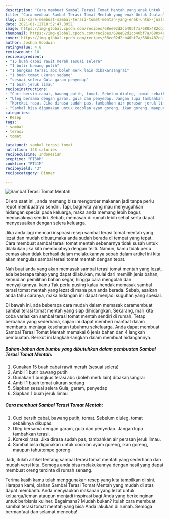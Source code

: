 ```yaml
---
description: "Cara membuat Sambal Terasi Tomat Mentah yang enak Untuk Jualan"
title: "Cara membuat Sambal Terasi Tomat Mentah yang enak Untuk Jualan"
slug: 115-cara-membuat-sambal-terasi-tomat-mentah-yang-enak-untuk-jualan
date: 2021-01-12T18:52:47.395Z
image: https://img-global.cpcdn.com/recipes/68ee02d2cb40bf7a/680x482cq70/sambal-terasi-tomat-mentah-foto-resep-utama.jpg
thumbnail: https://img-global.cpcdn.com/recipes/68ee02d2cb40bf7a/680x482cq70/sambal-terasi-tomat-mentah-foto-resep-utama.jpg
cover: https://img-global.cpcdn.com/recipes/68ee02d2cb40bf7a/680x482cq70/sambal-terasi-tomat-mentah-foto-resep-utama.jpg
author: Joshua Goodwin
ratingvalue: 4.8
reviewcount: 10
recipeingredient:
- "15 buah cabai rawit merah sesuai selera"
- "1 butir bawang putih"
- "1 bungkus terasi abc boleh merk lain dibakarsangrai"
- "1 buah tomat ukuran sedang"
- "sesuai selera Gula garam penyedap"
- "1 buah jeruk limau"
recipeinstructions:
- "Cuci bersih cabai, bawang putih, tomat. Sebelum diuleg, tomat sebaiknya dikupas."
- "Uleg bersama dengan garam, gula dan penyedap. Jangan lupa tambahkan terasi."
- "Koreksi rasa. Jika dirasa sudah pas, tambahkan air perasan jeruk limau."
- "Sambal bisa digunakan untuk cocolan ayam goreng, ikan goreng, maupun tahu/tempe goreng."
categories:
- Resep
tags:
- sambal
- terasi
- tomat

katakunci: sambal terasi tomat 
nutrition: 148 calories
recipecuisine: Indonesian
preptime: "PT30M"
cooktime: "PT41M"
recipeyield: "3"
recipecategory: Dinner

---
```



![Sambal Terasi Tomat Mentah](https://img-global.cpcdn.com/recipes/68ee02d2cb40bf7a/680x482cq70/sambal-terasi-tomat-mentah-foto-resep-utama.jpg)

Di era  saat ini , anda memang bisa mengorder makanan jadi tanpa perlu repot membuatnya sendiri. Tapi, bagi kita yang mau menyuguhkan hidangan special pada keluarga, maka anda memang lebih bagus memasaknya sendiri. Sebab, memasak di rumah lebih sehat serta dapat menyesuaikan dengan selera keluarga.

Jika anda lagi mencari inspirasi resep sambal terasi tomat mentah yang lezat dan mudah dibuat,maka anda sudah berada di tempat yang tepat. Cara membuat sambal terasi tomat mentah  sebenarnya tidak susah untuk dilakukan jika kita membuatnya dengan teliti. Namun, kamu tidak perlu cemas akan tidak berhasil dalam melakukannya 
sebab dalam artikel ini kita akan mengulas sambal terasi tomat mentah dengan tepat.  



Nah buat anda yang akan memasak sambal terasi tomat mentah yang lezat, ada beberapa tahap yang dapat dilakukan, mulai dari memilih jenis bahan, kemudian pemilihan bahan segar, hingga cara mengolah dan menyajikannya. kamu Tak perlu pusing kalau hendak memasak sambal terasi tomat mentah yang lezat di mana pun anda berada. Sebab, asalkan anda  tahu caranya, maka hidangan ini dapat menjadi suguhan yang spesial.

Di bawah ini, ada beberapa cara mudah dalam memasak caramembuat sambal terasi tomat mentah yang siap dihidangkan. Sekarang, mari kita coba variasikan sambal terasi tomat mentah sendiri di rumah. Tetap berbahan yang sederhana, sajian ini dapat memberi manfaat dalam membantu menjaga kesehatan tubuhmu sekeluarga. Anda dapat membuat Sambal Terasi Tomat Mentah memakai 6 jenis bahan dan 4 langkah pembuatan. Berikut ini langkah-langkah dalam membuat hidangannya.

<!--inarticleads1-->

##### Bahan-bahan dan bumbu yang dibutuhkan dalam pembuatan Sambal Terasi Tomat Mentah:

1. Gunakan 15 buah cabai rawit merah (sesuai selera)
1. Ambil 1 butir bawang putih
1. Gunakan 1 bungkus terasi abc (boleh merk lain) dibakar/sangrai
1. Ambil 1 buah tomat ukuran sedang
1. Siapkan sesuai selera Gula, garam, penyedap
1. Siapkan 1 buah jeruk limau




<!--inarticleads2-->

##### Cara membuat Sambal Terasi Tomat Mentah:

1. Cuci bersih cabai, bawang putih, tomat. Sebelum diuleg, tomat sebaiknya dikupas.
1. Uleg bersama dengan garam, gula dan penyedap. Jangan lupa tambahkan terasi.
1. Koreksi rasa. Jika dirasa sudah pas, tambahkan air perasan jeruk limau.
1. Sambal bisa digunakan untuk cocolan ayam goreng, ikan goreng, maupun tahu/tempe goreng.




Jadi, itulah artikel tentang  sambal terasi tomat mentah  yang sederhana dan mudah versi kita. Semoga anda bisa melakukannya dengan hasil yang dapat membuat oreng tercinta di rumah senang. 

Terima kasih kamu telah menggunakan resep yang kita tampilkan di sini. Harapan kami, olahan  Sambal Terasi Tomat Mentah yang mudah di atas dapat membantu Anda menyiapkan makanan yang lezat untuk keluarga/teman ataupun menjadi inspirasi bagi Anda yang berkeinginan untuk berbisnis kuliner. Bagaimana? Mudah bukan? Itulah cara membuat sambal terasi tomat mentah yang bisa Anda lakukan di rumah. Semoga bermanfaat dan selamat mencoba!

